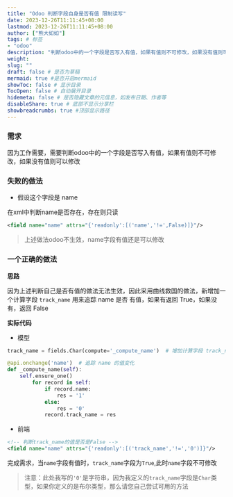 ```yaml
---
title: "Odoo 判断字段自身是否有值 限制读写"
date: 2023-12-26T11:11:45+08:00
lastmod: 2023-12-26T11:11:45+08:00
author: ["熊大如如"]
tags: # 标签
- "odoo"
description: "判断odoo中的一个字段是否写入有值，如果有值则不可修改，如果没有值则可以修改"
weight:
slug: ""
draft: false # 是否为草稿
mermaid: true #是否开启mermaid
showToc: false # 显示目录
TocOpen: false # 自动展开目录
hidemeta: false # 是否隐藏文章的元信息，如发布日期、作者等
disableShare: true # 底部不显示分享栏
showbreadcrumbs: true #顶部显示路径
---
```



### 需求

因为工作需要，需要判断odoo中的一个字段是否写入有值，如果有值则不可修改，如果没有值则可以修改

### 失败的做法

*   假设这个字段是 name

在xml中判断name是否存在，存在则只读

```xml
<field name="name" attrs="{'readonly':[('name','!=',False)]}"/>
```

> 上述做法odoo不生效，name字段有值还是可以修改

### 一个正确的做法

**思路**

因为上述判断自己是否有值的做法无法生效，因此采用曲线救国的做法，新增加一个计算字段 `track_name` 用来追踪 name 是否 有值，如果有返回 True，如果没有，返回 False

**实际代码**

*   模型

```python
track_name = fields.Char(compute='_compute_name')  # 增加计算字段 track_name

@api.onchange('name')  # 追踪 name 的值变化
def _compute_name(self):
	self.ensure_one()
        for record in self:
            if record.name:
                res = '1'
            else:
                res = '0'
            record.track_name = res

```

*   前端

```xml
<!-- 判断track_name的值是否是False -->
<field name="name" attrs="{'readonly':[('track_name','!=','0')]}"/>
```

完成需求，当`name`字段有值时，`track_name`字段为`True`,此时`name`字段不可修改

> 注意：此处我写的`'0'`是字符串，因为我定义的`track_name`字段是`Char`类型，如果你定义的是布尔类型，那么请您自己尝试可用的方法

